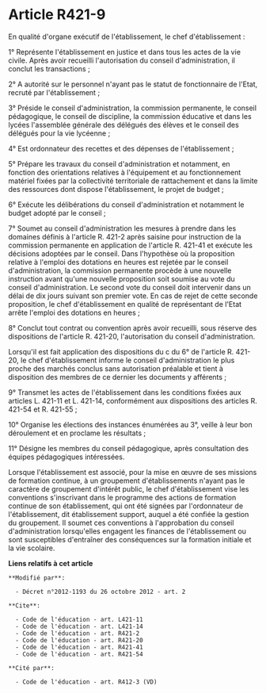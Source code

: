 # Article R421-9

En qualité d'organe exécutif de l'établissement, le chef d'établissement : 

1° Représente l'établissement en justice et dans tous les actes de la vie civile. Après avoir recueilli l'autorisation du
conseil d'administration, il conclut les transactions ; 

2° A autorité sur le personnel n'ayant pas le statut de fonctionnaire de l'Etat, recruté par l'établissement ; 

3° Préside le conseil d'administration, la commission permanente, le conseil pédagogique, le conseil de discipline, la
commission éducative et dans les lycées l'assemblée générale des délégués des élèves et le conseil des délégués pour la vie
lycéenne ; 

4° Est ordonnateur des recettes et des dépenses de l'établissement ; 

5° Prépare les travaux du conseil d'administration et notamment, en fonction des orientations relatives à l'équipement et au
fonctionnement matériel fixées par la collectivité territoriale de rattachement et dans la limite des ressources dont dispose
l'établissement, le projet de budget ; 

6° Exécute les délibérations du conseil d'administration et notamment le budget adopté par le conseil ; 

7° Soumet au conseil d'administration les mesures à prendre dans les domaines définis à l'article R. 421-2 après saisine pour
instruction de la commission permanente en application de l'article R. 421-41 et exécute les décisions adoptées par le
conseil. Dans l'hypothèse où la proposition relative à l'emploi des dotations en heures est rejetée par le conseil
d'administration, la commission permanente procède à une nouvelle instruction avant qu'une nouvelle proposition soit soumise
au vote du conseil d'administration. Le second vote du conseil doit intervenir dans un délai de dix jours suivant son premier
vote. En cas de rejet de cette seconde proposition, le chef d'établissement en qualité de représentant de l'Etat arrête
l'emploi des dotations en heures ; 

8° Conclut tout contrat ou convention après avoir recueilli, sous réserve des dispositions de l'article R. 421-20,
l'autorisation du conseil d'administration. 

Lorsqu'il est fait application des dispositions du c du 6° de l'article R. 421-20, le chef d'établissement informe le conseil
d'administration le plus proche des marchés conclus sans autorisation préalable et tient à disposition des membres de ce
dernier les documents y afférents ; 

9° Transmet les actes de l'établissement dans les conditions fixées aux articles L. 421-11 et L. 421-14, conformément aux
dispositions des articles R. 421-54 et R. 421-55 ; 

10° Organise les élections des instances énumérées au 3°, veille à leur bon déroulement et en proclame les résultats ; 

11° Désigne les membres du conseil pédagogique, après consultation des équipes pédagogiques intéressées. 

Lorsque l'établissement est associé, pour la mise en œuvre de ses missions de formation continue, à un groupement
d'établissements n'ayant pas le caractère de groupement d'intérêt public, le chef d'établissement vise les conventions
s'inscrivant dans le programme des actions de formation continue de son établissement, qui ont été signées par l'ordonnateur
de l'établissement, dit établissement support, auquel a été confiée la gestion du groupement. Il soumet ces conventions à
l'approbation du conseil d'administration lorsqu'elles engagent les finances de l'établissement ou sont susceptibles
d'entraîner des conséquences sur la formation initiale et la vie scolaire.

**Liens relatifs à cet article**

	**Modifié par**:

	  - Décret n°2012-1193 du 26 octobre 2012 - art. 2

	**Cite**:

	  - Code de l'éducation - art. L421-11
	  - Code de l'éducation - art. L421-14
	  - Code de l'éducation - art. R421-2
	  - Code de l'éducation - art. R421-20
	  - Code de l'éducation - art. R421-41
	  - Code de l'éducation - art. R421-54

	**Cité par**:

	  - Code de l'éducation - art. R412-3 (VD)

